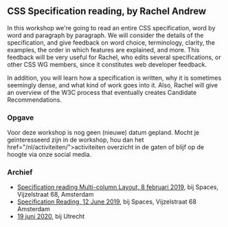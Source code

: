 <h2>CSS Specification reading, by Rachel Andrew</h2>
<p>In this workshop we're going to read an entire CSS specification, word by word and paragraph by paragraph. We will consider the details of the specification, and give feedback on word choice, terminology, clarity, the examples, the order in which features are explained, and more. This feedback will be very useful for Rachel, who edits several specifications, or other CSS WG members, since it constitutes web developer feedback.</p>
<p>In addition, you will learn how a specification is written, why it is sometimes seemingly dense, and what kind of work goes into it. Also, Rachel will give an overview of the W3C process that eventually creates Candidate Recommendations.</p>
<h3>Opgave</h3>
<p>Voor deze workshop is nog geen (nieuwe) datum gepland. Mocht je geïnteresseerd zijn in de workshop, hou dan het href="/nl/activiteiten/">activiteiten overzicht</a> in de gaten of blijf op de hoogte via onze social media.</p>
<h3>Archief</h3>
<ul>
<li><a href="/nl/workshops-archief/css-specification-reading/multi-column-layout-8-februari-2019">Specification reading Multi-column Layout, 8 februari 2019</a>, bij Spaces, Vijzelstraat 68, Amsterdam</li>
<li><a href="/nl/workshops-archief/css-specification-reading/specification-reading-12-june-2019">Specification Reading, 12 June 2019</a>, bij Spaces, Vijzelstraat 68 Amsterdam</li>
<li><a href="/nl/workshops-archief/css-specification-reading/specification-reading-19-juni-2020">19 juni 2020</a>, bij Utrecht</li>
</ul>
